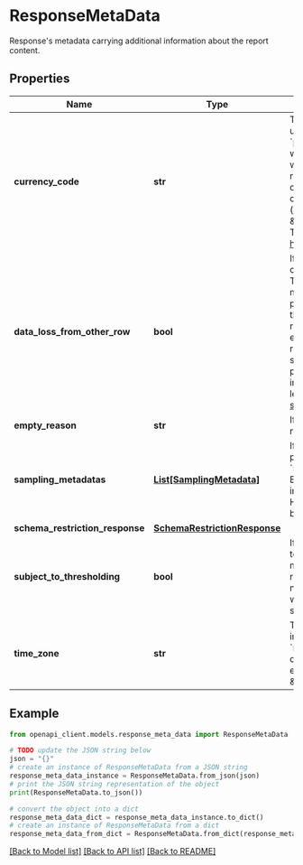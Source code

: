 # ResponseMetaData

Response's metadata carrying additional information about the report content.

## Properties

Name | Type | Description | Notes
------------ | ------------- | ------------- | -------------
**currency_code** | **str** | The currency code used in this report. Intended to be used in formatting currency metrics like &#x60;purchaseRevenue&#x60; for visualization. If currency_code was specified in the request, this response parameter will echo the request parameter; otherwise, this response parameter is the property&#39;s current currency_code. Currency codes are string encodings of currency types from the ISO 4217 standard (https://en.wikipedia.org/wiki/ISO_4217); for example \&quot;USD\&quot;, \&quot;EUR\&quot;, \&quot;JPY\&quot;. To learn more, see https://support.google.com/analytics/answer/9796179. | [optional] 
**data_loss_from_other_row** | **bool** | If true, indicates some buckets of dimension combinations are rolled into \&quot;(other)\&quot; row. This can happen for high cardinality reports. The metadata parameter dataLossFromOtherRow is populated based on the aggregated data table used in the report. The parameter will be accurately populated regardless of the filters and limits in the report. For example, the (other) row could be dropped from the report because the request contains a filter on sessionSource &#x3D; google. This parameter will still be populated if data loss from other row was present in the input aggregate data used to generate this report. To learn more, see [About the (other) row and data sampling](https://support.google.com/analytics/answer/13208658#reports). | [optional] 
**empty_reason** | **str** | If empty reason is specified, the report is empty for this reason. | [optional] 
**sampling_metadatas** | [**List[SamplingMetadata]**](SamplingMetadata.md) | If this report results is [sampled](https://support.google.com/analytics/answer/13331292), this describes the percentage of events used in this report. One &#x60;samplingMetadatas&#x60; is populated for each date range. Each &#x60;samplingMetadatas&#x60; corresponds to a date range in order that date ranges were specified in the request. However if the results are not sampled, this field will not be defined. | [optional] 
**schema_restriction_response** | [**SchemaRestrictionResponse**](SchemaRestrictionResponse.md) |  | [optional] 
**subject_to_thresholding** | **bool** | If &#x60;subjectToThresholding&#x60; is true, this report is subject to thresholding and only returns data that meets the minimum aggregation thresholds. It is possible for a request to be subject to thresholding thresholding and no data is absent from the report, and this happens when all data is above the thresholds. To learn more, see [Data thresholds](https://support.google.com/analytics/answer/9383630). | [optional] 
**time_zone** | **str** | The property&#39;s current timezone. Intended to be used to interpret time-based dimensions like &#x60;hour&#x60; and &#x60;minute&#x60;. Formatted as strings from the IANA Time Zone database (https://www.iana.org/time-zones); for example \&quot;America/New_York\&quot; or \&quot;Asia/Tokyo\&quot;. | [optional] 

## Example

```python
from openapi_client.models.response_meta_data import ResponseMetaData

# TODO update the JSON string below
json = "{}"
# create an instance of ResponseMetaData from a JSON string
response_meta_data_instance = ResponseMetaData.from_json(json)
# print the JSON string representation of the object
print(ResponseMetaData.to_json())

# convert the object into a dict
response_meta_data_dict = response_meta_data_instance.to_dict()
# create an instance of ResponseMetaData from a dict
response_meta_data_from_dict = ResponseMetaData.from_dict(response_meta_data_dict)
```
[[Back to Model list]](../README.md#documentation-for-models) [[Back to API list]](../README.md#documentation-for-api-endpoints) [[Back to README]](../README.md)



